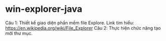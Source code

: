 # win-explorer-java
Câu 1:  Thiết kế giao diện phần mềm file Explore.
		  Link tìm hiểu: https://en.wikipedia.org/wiki/File_Explorer
Câu 2: Thực hiện chức năng tạo mới thư mục.
